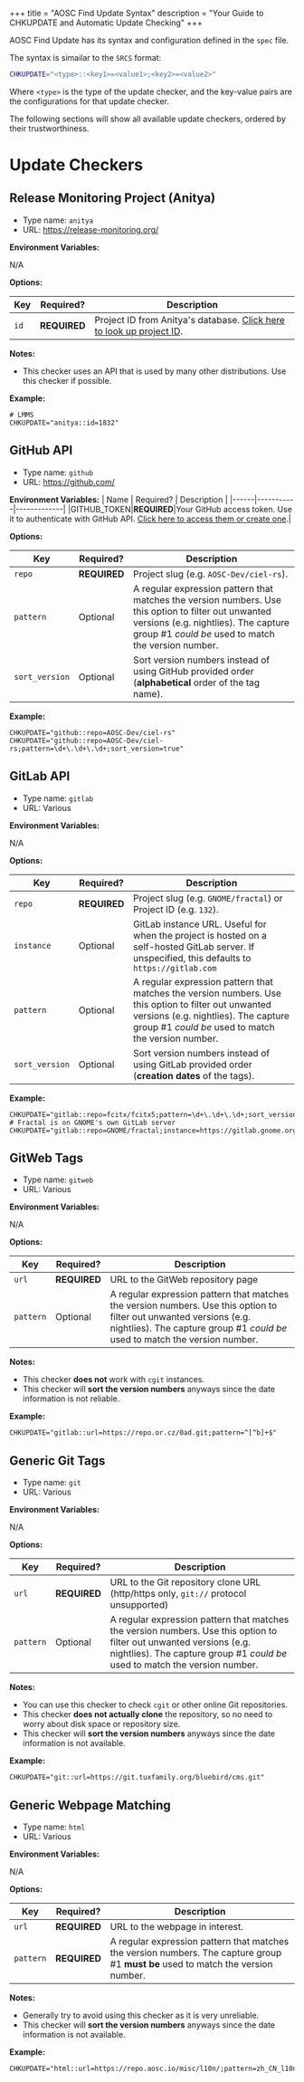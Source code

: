+++
title = "AOSC Find Update Syntax"
description = "Your Guide to CHKUPDATE and Automatic Update Checking"
+++

AOSC Find Update has its syntax and configuration defined in the `spec` file.

The syntax is simailar to the `SRCS` format:

```bash
CHKUPDATE="<type>::<key1>=<value1>;<key2>=<value2>"
```

Where `<type>` is the type of the update checker, and the key-value pairs are the configurations for that update checker.

The following sections will show all available update checkers, ordered by their trustworthiness.

# Update Checkers

## Release Monitoring Project (Anitya)

- Type name: `anitya`
- URL: https://release-monitoring.org/

**Environment Variables:**
<!--
| Name | Required? | Description |
|------|-----------|-------------|
-->
N/A

**Options:**

| Key | Required? | Description |
|-----|-----------|-------------|
|`id`|**REQUIRED**|Project ID from Anitya's database. [Click here to look up project ID](https://release-monitoring.org/projects/search/).|

**Notes:**

- This checker uses an API that is used by many other distributions. Use this checker if possible.

**Example:**

```
# LMMS
CHKUPDATE="anitya::id=1832"
```

## GitHub API

- Type name: `github`
- URL: https://github.com/

**Environment Variables:**
| Name | Required? | Description |
|------|-----------|-------------|
|GITHUB_TOKEN|**REQUIRED**|Your GitHub access token. Use it to authenticate with GitHub API. [Click here to access them or create one](https://github.com/settings/tokens).|

**Options:**

| Key | Required? | Description |
|-----|-----------|-------------|
|`repo`|**REQUIRED**|Project slug (e.g. `AOSC-Dev/ciel-rs`).|
|`pattern`|Optional|A regular expression pattern that matches the version numbers. Use this option to filter out unwanted versions (e.g. nightlies). The capture group #1 _could be_ used to match the version number.|
|`sort_version`|Optional|Sort version numbers instead of using GitHub provided order (**alphabetical** order of the tag name).|

**Example:**

```
CHKUPDATE="github::repo=AOSC-Dev/ciel-rs"
CHKUPDATE="github::repo=AOSC-Dev/ciel-rs;pattern=\d+\.\d+\.\d+;sort_version=true"
```

## GitLab API

- Type name: `gitlab`
- URL: Various

**Environment Variables:**
<!--
| Name | Required? | Description |
|------|-----------|-------------|
-->
N/A

**Options:**

| Key | Required? | Description |
|-----|-----------|-------------|
|`repo`|**REQUIRED**|Project slug (e.g. `GNOME/fractal`) or Project ID (e.g. `132`).|
|`instance`|Optional|GitLab instance URL. Useful for when the project is hosted on a self-hosted GitLab server. If unspecified, this defaults to `https://gitlab.com`|
|`pattern`|Optional|A regular expression pattern that matches the version numbers. Use this option to filter out unwanted versions (e.g. nightlies). The capture group #1 _could be_ used to match the version number.|
|`sort_version`|Optional|Sort version numbers instead of using GitLab provided order (**creation dates** of the tags).|

**Example:**

```
CHKUPDATE="gitlab::repo=fcitx/fcitx5;pattern=\d+\.\d+\.\d+;sort_version=true"
# Fractal is on GNOME's own GitLab server
CHKUPDATE="gitlab::repo=GNOME/fractal;instance=https://gitlab.gnome.org"
```

## GitWeb Tags

- Type name: `gitweb`
- URL: Various

**Environment Variables:**
<!--
| Name | Required? | Description |
|------|-----------|-------------|
-->
N/A

**Options:**

| Key | Required? | Description |
|-----|-----------|-------------|
|`url`|**REQUIRED**|URL to the GitWeb repository page|
|`pattern`|Optional|A regular expression pattern that matches the version numbers. Use this option to filter out unwanted versions (e.g. nightlies). The capture group #1 _could be_ used to match the version number.|

**Notes:**

- This checker **does not** work with `cgit` instances.
- This checker will **sort the version numbers** anyways since the date information is not reliable.

**Example:**

```
CHKUPDATE="gitlab::url=https://repo.or.cz/0ad.git;pattern=^[^b]+$"
```

## Generic Git Tags

- Type name: `git`
- URL: Various

**Environment Variables:**
<!--
| Name | Required? | Description |
|------|-----------|-------------|
-->
N/A

**Options:**

| Key | Required? | Description |
|-----|-----------|-------------|
|`url`|**REQUIRED**|URL to the Git repository clone URL (http/https only, `git://` protocol unsupported)|
|`pattern`|Optional|A regular expression pattern that matches the version numbers. Use this option to filter out unwanted versions (e.g. nightlies). The capture group #1 _could be_ used to match the version number.|

**Notes:**

- You can use this checker to check `cgit` or other online Git repositories.
- This checker **does not actually clone** the repository, so no need to worry about disk space or repository size.
- This checker will **sort the version numbers** anyways since the date information is not available.

**Example:**

```
CHKUPDATE="git::url=https://git.tuxfamily.org/bluebird/cms.git"
```

## Generic Webpage Matching

- Type name: `html`
- URL: Various

**Environment Variables:**
<!--
| Name | Required? | Description |
|------|-----------|-------------|
-->
N/A

**Options:**

| Key | Required? | Description |
|-----|-----------|-------------|
|`url`|**REQUIRED**|URL to the webpage in interest.|
|`pattern`|**REQUIRED**|A regular expression pattern that matches the version numbers. The capture group #1 **must be** used to match the version number.|

**Notes:**

- Generally try to avoid using this checker as it is very unreliable.
- This checker will **sort the version numbers** anyways since the date information is not available.

**Example:**

```
CHKUPDATE="html::url=https://repo.aosc.io/misc/l10n/;pattern=zh_CN_l10n_(.+?)\\.pdf"
```
